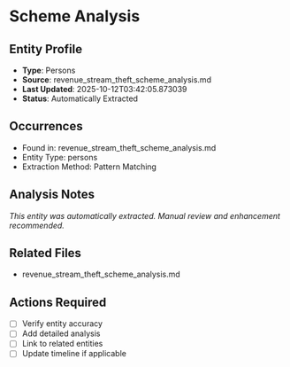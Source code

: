 # Scheme Analysis

## Entity Profile
- **Type**: Persons
- **Source**: revenue_stream_theft_scheme_analysis.md
- **Last Updated**: 2025-10-12T03:42:05.873039
- **Status**: Automatically Extracted

## Occurrences
- Found in: revenue_stream_theft_scheme_analysis.md
- Entity Type: persons
- Extraction Method: Pattern Matching

## Analysis Notes
*This entity was automatically extracted. Manual review and enhancement recommended.*

## Related Files
- revenue_stream_theft_scheme_analysis.md

## Actions Required
- [ ] Verify entity accuracy
- [ ] Add detailed analysis
- [ ] Link to related entities
- [ ] Update timeline if applicable
